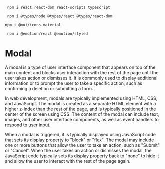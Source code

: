 
```shell
 npm i react react-dom react-scripts typescript
```

```shell
 npm i @types/node @types/react @types/react-dom
```

```shell
npm i @mui/icons-material      
```

```shell
 npm i @emotion/react @emotion/styled
```





# Modal
A modal is a type of user interface component that appears on top of the main content and blocks user interaction with the rest of the page until the user takes action or dismisses it. It is commonly used to display additional information or to prompt the user to take a specific action, such as confirming a deletion or submitting a form.

In web development, modals are typically implemented using HTML, CSS, and JavaScript. The modal is created as a separate HTML element with a higher z-index than the rest of the page, and is typically positioned in the center of the screen using CSS. The content of the modal can include text, images, and other user interface components, as well as event handlers to respond to user input.

When a modal is triggered, it is typically displayed using JavaScript code that sets its display property to "block" or "flex". The modal may include one or more buttons that allow the user to take an action, such as "Submit" or "Cancel". When the user takes an action or dismisses the modal, the JavaScript code typically sets its display property back to "none" to hide it and allow the user to interact with the rest of the page again.

















